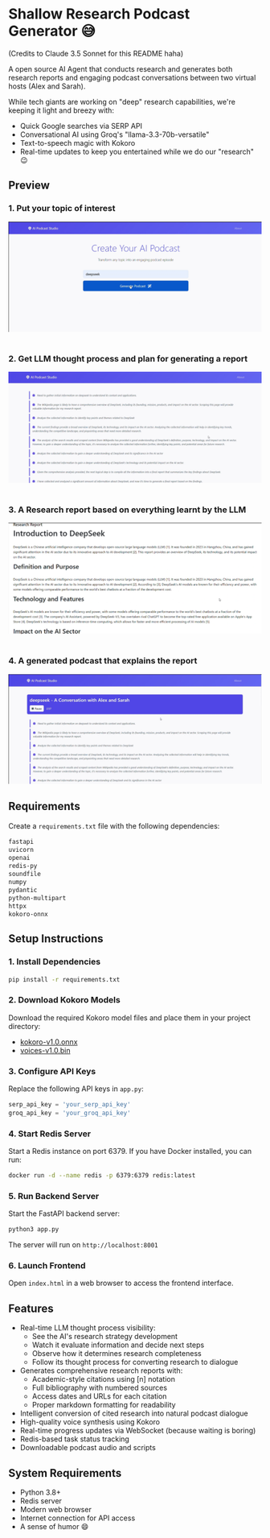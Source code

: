 # Shallow Research Podcast Generator 😅

(Credits to Claude 3.5 Sonnet for this README haha) 

A open source AI Agent that conducts research and generates both research reports and engaging podcast conversations between two virtual hosts (Alex and Sarah). 

While tech giants are working on "deep" research capabilities, we're keeping it light and breezy with:
- Quick Google searches via SERP API
- Conversational AI using Groq's "llama-3.3-70b-versatile"
- Text-to-speech magic with Kokoro
- Real-time updates to keep you entertained while we do our "research" 😉


## Preview

### 1. Put your topic of interest
  ![Alt Text](images/1.png)
  <br/>
  <br/>
### 2. Get LLM thought process and plan for generating a report
  ![Alt Text](images/4.png)
  <br/>
  <br/>
### 3. A Research report based on everything learnt by the LLM
  ![Alt Text](images/3.png)
  <br/>
  <br/>
### 4. A generated podcast that explains the report
  ![Alt Text](images/2.png)


## Requirements

Create a `requirements.txt` file with the following dependencies:

```
fastapi
uvicorn
openai
redis-py
soundfile
numpy
pydantic
python-multipart
httpx
kokoro-onnx
```

## Setup Instructions

### 1. Install Dependencies
```bash
pip install -r requirements.txt
```

### 2. Download Kokoro Models
Download the required Kokoro model files and place them in your project directory:
- [kokoro-v1.0.onnx](https://github.com/thewh1teagle/kokoro-onnx/releases/download/model-files-v1.0/kokoro-v1.0.onnx)
- [voices-v1.0.bin](https://github.com/thewh1teagle/kokoro-onnx/releases/download/model-files-v1.0/voices-v1.0.bin)

### 3. Configure API Keys
Replace the following API keys in `app.py`:
```python
serp_api_key = 'your_serp_api_key'
groq_api_key = 'your_groq_api_key'
```

### 4. Start Redis Server
Start a Redis instance on port 6379. If you have Docker installed, you can run:
```bash
docker run -d --name redis -p 6379:6379 redis:latest
```

### 5. Run Backend Server
Start the FastAPI backend server:
```bash
python3 app.py
```
The server will run on `http://localhost:8001`

### 6. Launch Frontend
Open `index.html` in a web browser to access the frontend interface.

## Features

- Real-time LLM thought process visibility:
  * See the AI's research strategy development
  * Watch it evaluate information and decide next steps
  * Observe how it determines research completeness
  * Follow its thought process for converting research to dialogue
- Generates comprehensive research reports with:
  * Academic-style citations using [n] notation
  * Full bibliography with numbered sources
  * Access dates and URLs for each citation
  * Proper markdown formatting for readability
- Intelligent conversion of cited research into natural podcast dialogue
- High-quality voice synthesis using Kokoro
- Real-time progress updates via WebSocket (because waiting is boring)
- Redis-based task status tracking
- Downloadable podcast audio and scripts

## System Requirements

- Python 3.8+
- Redis server
- Modern web browser
- Internet connection for API access
- A sense of humor 😄

